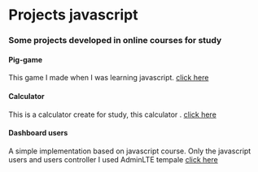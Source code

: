 # Projects javascript
### Some projects developed in online courses for study



#### Pig-game

This game I made when I was learning javascript. [click here](https://github.com/matheusfrancisco/some-codes-to-help-me/blob/master/Projects/javascript/pig-game/)


#### Calculator 

This is a calculator create for study, this calculator 
. [click here](https://github.com/matheusfrancisco/some-codes-to-help-me/tree/master/Projects/javascript/calculator)


#### Dashboard users 

A simple implementation based on javascript course. Only the javascript users and users controller I used AdminLTE tempale [click here](https://github.com/matheusfrancisco/some-codes-to-help-me/tree/master/Projects/javascript/Dashboard-users-SPA)
